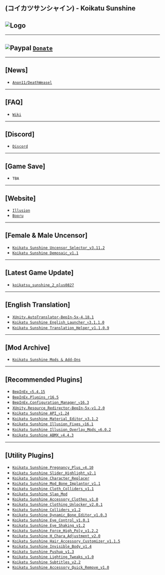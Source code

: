 (コイカツサンシャイン) - Koikatu Sunshine
--

![Logo](https://i.imgur.com/LAvBM2E.png")
--

---
![Paypal](https://i.imgur.com/3V57ymK.png") [`Donate`](https://paypal.me/PastebinSupport?locale.x=en_US)
--

---
**[News]** 
--
- [`Anon11/DeathWeasel`](https://www.patreon.com/posts/53085409)

---
**[FAQ]** 
--
- [`Wiki`](http://wiki.anime-sharing.com/hgames/index.php?title=Koikatsu_Sunshine)

---
**[Discord]**
--
- [`Discord`](https://discord.gg/hevygx6)

---
**[Game Save]**
--
- `TBA`

---
**[Website]**
--
- [`Illusion`](http://www.illusion.jp/preview/koikatsu_sunshine/index.php?0528DhKY3)
- [`Booru`](https://kenzato.uk/booru/)

---
**[Female & Male Uncensor]**
--
- [`Koikatu Sunshine Uncensor_Selector_v3.11.2`](https://github.com/IllusionMods/KK_Plugins/releases)
- [`Koikatu Sunshine Demosaic_v1.1`](https://github.com/IllusionMods/KK_Plugins/releases)

---
**[Latest Game Update]**
--
- [`koikatsu_sunshine_2_plus0827`](https://srv-store2.gofile.io/download/3d5d4bd9-0acc-49f0-8e8c-e644de244e55/koikatsu_sunshine_2_plus0827.exe)

---
**[English Translation]**
--
- [`XUnity.AutoTranslator-BepIn-5x-4.18.1`](https://github.com/bbepis/XUnity.AutoTranslator/releases)
- [`Koikatu Sunshine English_Launcher_ᴠ3.1.1.0`](https://cdn.discordapp.com/attachments/847675345297473546/880870511184318514/IllusionLaunchers_Koikatsu_Sunshine_3.1.1.0.zip)
- [`Koikatu Sunshine Translation_Helper_v1.1.0.9`](https://github.com/GeBo1/GeBoPlugins/releases/tag/r37)

---
**[Mod Archive]**
--
- [`Koikatu Sunshine Mods & Add-Ons`](https://www.mediafire.com/folder/doue908o4vx7z/Mods+&+Add-onX)

---
**[Recommended Plugins]**
--
- [`BepInEx_ᴠ5.4.15`](https://github.com/BepInEx/BepInEx/releases)
- [`BepInEx.Plugins_r16.5`](https://github.com/IllusionMods/BepisPlugins)
- [`BepInEx.Configuration_Manager_ᴠ16.3`](https://github.com/BepInEx/BepInEx.ConfigurationManager/releases)
- [`XUnity.Resource_Redirector-BepIn-5x-v1.2.0`](https://github.com/bbepis/XUnity.AutoTranslator/releases)
- [`Koikatu Sunshine API_ᴠ1.24`](https://github.com/IllusionMods/IllusionModdingAPI)
- [`Koikatu Sunshine Material_Editor_v3.1.2`](https://github.com/IllusionMods/KK_Plugins)
- [`Koikatu Sunshine Illusion_Fixes_ᴠ16.1`](https://github.com/IllusionMods/IllusionFixes/releases)
- [`Koikatu Sunshine Illusion_Overlay_Mods_ᴠ6.0.2`](https://github.com/ManlyMarco/Illusion-Overlay-Mods/releases/)
- [`Koikatu Sunshine ABMX_ᴠ4.4.3`](https://github.com/ManlyMarco/ABMX/releases)

---
**[Utility Plugins]**
--
- [`Koikatu Sunshine Pregnancy_Plus_ᴠ4.10`](https://github.com/thojmr/KK_PregnancyPlus/releases)
- [`Koikatu Sunshine Slider_Highlight_v2.1`](https://www.patreon.com/posts/44119450)
- [`Koikatu Sunshine Character_Replacer`](https://cdn.discordapp.com/attachments/847675345297473546/850421528655036487/KKS_CharacterReplacer.dll)
- [`Koikatu Sunshine Mod_Bone_Implantor_v1.1`](https://github.com/IllusionMods/ModBoneImplantor/releases/tag/v1.1)
- [`Koikatu Sunshine Cloth_Colliders_v1.1`](https://www.patreon.com/posts/35139324)
- [`Koikatu Sunshine Slap_Mod`](https://cdn.discordapp.com/attachments/847675345297473546/881154322476462111/KKS_Slapmod.zip)
- [`Koikatu Sunshine Accessory_Clothes_v1.0`](https://github.com/IllusionMods/KK_Plugins/releases)
- [`Koikatu Sunshine Clothing_Unlocker_v2.0.1`](https://github.com/IllusionMods/KK_Plugins/releases)
- [`Koikatu Sunshine Colliders_v1.2`](https://github.com/IllusionMods/KK_Plugins/releases)
- [`Koikatu Sunshine Dynamic_Bone_Editor_v1.0.3`](https://github.com/IllusionMods/KK_Plugins/releases)
- [`Koikatu Sunshine Eye_Control_v1.0.1`](https://github.com/IllusionMods/KK_Plugins/releases)
- [`Koikatu Sunshine Eye_Shaking_v1.2`](https://github.com/IllusionMods/KK_Plugins/releases)
- [`Koikatu Sunshine Force_High_Poly_v1.2.2`](https://github.com/IllusionMods/KK_Plugins/releases)
- [`Koikatu Sunshine H_Chara_Adjustment_v2.0`](https://github.com/IllusionMods/KK_Plugins/releases)
- [`Koikatu Sunshine Hair_Accessory_Customizer_v1.1.5`](https://github.com/IllusionMods/KK_Plugins/releases)
- [`Koikatu Sunshine Invisible_Body_v1.4`](https://github.com/IllusionMods/KK_Plugins/releases)
- [`Koikatu Sunshine Pushup_v1.3`](https://github.com/IllusionMods/KK_Plugins/releases)
- [`Koikatu Sunshine Lighting_Tweaks_v1.0`](https://github.com/IllusionMods/KK_Plugins/releases)
- [`Koikatu Sunshine Subtitles_v2.2`](https://github.com/IllusionMods/KK_Plugins/releases)
- [`Koikatu Sunshine Accessory_Quick_Remove_v1.0`](https://github.com/IllusionMods/KK_Plugins/releases)
